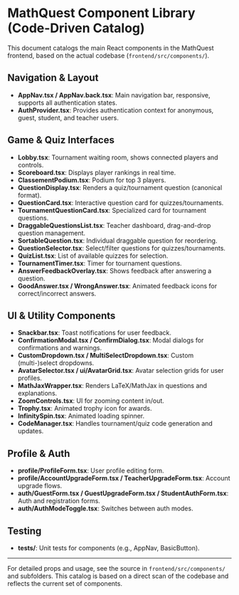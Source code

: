 # MathQuest Component Library (Code-Driven Catalog)

This document catalogs the main React components in the MathQuest frontend, based on the actual codebase (`frontend/src/components/`).

## Navigation & Layout
- **AppNav.tsx / AppNav.back.tsx**: Main navigation bar, responsive, supports all authentication states.
- **AuthProvider.tsx**: Provides authentication context for anonymous, guest, student, and teacher users.

## Game & Quiz Interfaces
- **Lobby.tsx**: Tournament waiting room, shows connected players and controls.
- **Scoreboard.tsx**: Displays player rankings in real time.
- **ClassementPodium.tsx**: Podium for top 3 players.
- **QuestionDisplay.tsx**: Renders a quiz/tournament question (canonical format).
- **QuestionCard.tsx**: Interactive question card for quizzes/tournaments.
- **TournamentQuestionCard.tsx**: Specialized card for tournament questions.
- **DraggableQuestionsList.tsx**: Teacher dashboard, drag-and-drop question management.
- **SortableQuestion.tsx**: Individual draggable question for reordering.
- **QuestionSelector.tsx**: Select/filter questions for quizzes/tournaments.
- **QuizList.tsx**: List of available quizzes for selection.
- **TournamentTimer.tsx**: Timer for tournament questions.
- **AnswerFeedbackOverlay.tsx**: Shows feedback after answering a question.
- **GoodAnswer.tsx / WrongAnswer.tsx**: Animated feedback icons for correct/incorrect answers.

## UI & Utility Components
- **Snackbar.tsx**: Toast notifications for user feedback.
- **ConfirmationModal.tsx / ConfirmDialog.tsx**: Modal dialogs for confirmations and warnings.
- **CustomDropdown.tsx / MultiSelectDropdown.tsx**: Custom (multi-)select dropdowns.
- **AvatarSelector.tsx / ui/AvatarGrid.tsx**: Avatar selection grids for user profiles.
- **MathJaxWrapper.tsx**: Renders LaTeX/MathJax in questions and explanations.
- **ZoomControls.tsx**: UI for zooming content in/out.
- **Trophy.tsx**: Animated trophy icon for awards.
- **InfinitySpin.tsx**: Animated loading spinner.
- **CodeManager.tsx**: Handles tournament/quiz code generation and updates.

## Profile & Auth
- **profile/ProfileForm.tsx**: User profile editing form.
- **profile/AccountUpgradeForm.tsx / TeacherUpgradeForm.tsx**: Account upgrade flows.
- **auth/GuestForm.tsx / GuestUpgradeForm.tsx / StudentAuthForm.tsx**: Auth and registration forms.
- **auth/AuthModeToggle.tsx**: Switches between auth modes.

## Testing
- **__tests__/**: Unit tests for components (e.g., AppNav, BasicButton).

---

For detailed props and usage, see the source in `frontend/src/components/` and subfolders. This catalog is based on a direct scan of the codebase and reflects the current set of components.

